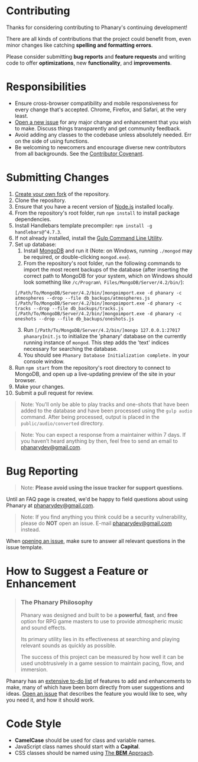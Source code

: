# Contributing
Thanks for considering contributing to Phanary's continuing development!

There are all kinds of contributions that the project could benefit from, even minor changes like catching **spelling and formatting errors**.

Please consider submitting **bug reports** and **feature requests** and writing code to offer **optimizations**, new **functionality**, and **improvements**.

# Responsibilities
* Ensure cross-browser compatibility and mobile responsiveness for every change that's accepted. Chrome, Firefox, and Safari, at the very least.
* [Open a new issue](https://github.com/bencodrington/phanary/issues/new) for any major change and enhancement that you wish to make. Discuss things transparently and get community feedback.
* Avoid adding any classes to the codebase unless absolutely needed. Err on the side of using functions.
* Be welcoming to newcomers and encourage diverse new contributors from all backgrounds. See the [Contributor Covenant](https://github.com/bencodrington/phanary/blob/master/.github/CODE_OF_CONDUCT.md).

# Submitting Changes

1. [Create your own fork](https://help.github.com/articles/fork-a-repo/) of the repository.
2. Clone the repository.
3. Ensure that you have a recent version of [Node.js](https://nodejs.org/en/download/) installed locally.
4. From the repository's root folder, run `npm install` to install package dependencies.
5. Install Handlebars template precompiler: `npm install -g handlebars@^4.7.3`.
6. If not already installed, install the [Gulp Command Line Utility](https://gulpjs.com/docs/en/getting-started/quick-start).
7. Set up database:
    1. Install [MongoDB](mongodb.com) and run it (Note: on Windows, running `./mongod` may be required, or double-clicking `mongod.exe`).
    2. From the repository's root folder, run the following commands to import the most recent backups of the database (after inserting the correct path to MongoDB for your system, which on Windows should look something like `/c/Program\ Files/MongoDB/Server/4.2/bin/`):
    ```
    [/Path/To/MongoDB/Server/4.2/bin/]mongoimport.exe -d phanary -c atmospheres --drop --file db_backups/atmospheres.js
    [/Path/To/MongoDB/Server/4.2/bin/]mongoimport.exe -d phanary -c tracks --drop --file db_backups/tracks.js
    [/Path/To/MongoDB/Server/4.2/bin/]mongoimport.exe -d phanary -c oneshots --drop --file db_backups/oneshots.js
    ```
    3. Run `[/Path/To/MongoDB/Server/4.2/bin/]mongo 127.0.0.1:27017 phanaryInit.js`  to initialize the 'phanary' database on the currently running instance of `mongod`. This step adds the 'text' indices necessary for searching the database.
    4. You should see `Phanary Database Initialization complete.` in your console window.
8. Run `npm start` from the repository's root directory to connect to MongoDB, and open up a live-updating preview of the site in your browser.
9. Make your changes.
10. Submit a pull request for review.

> Note: You'll only be able to play tracks and one-shots that have been added to the database and have been processed using the `gulp audio` command. After being processed, output is placed in the `public/audio/converted` directory.

> Note: You can expect a response from a maintainer within 7 days. If you haven’t heard anything by then, feel free to send an email to phanarydev@gmail.com.


# Bug Reporting

> Note: **Please avoid using the issue tracker for support questions**.

Until an FAQ page is created, we'd be happy to field questions about using Phanary at phanarydev@gmail.com.

> Note: If you find anything you think could be a security vulnerability, please do **NOT** open an issue. E-mail phanarydev@gmail.com instead.

When [opening an issue](https://github.com/bencodrington/phanary/issues/new), make sure to answer all relevant questions in the issue template.

# How to Suggest a Feature or Enhancement

> ### The Phanary Philosophy
>
> Phanary was designed and built to be a **powerful**, **fast**, and **free** option for RPG game masters to use to provide atmospheric music and sound effects.
>
> Its primary utility lies in its effectiveness at searching and playing relevant sounds as quickly as possible.
>
> The success of this project can be measured by how well it can be used unobtrusively in a game session to maintain pacing, flow, and immersion.

Phanary has an [extensive to-do list](https://github.com/bencodrington/phanary/projects) of features to add and enhancements to make, many of which have been born directly from user suggestions and ideas.
[Open an issue](https://github.com/bencodrington/phanary/issues/new) that describes the feature you would like to see, why you need it, and how it should work.

# Code Style

* **CamelCase** should be used for class and variable names.
* JavaScript class names should start with a **Capital**.
* CSS classes should be named using [The **BEM** Approach](http://getbem.com/naming/).